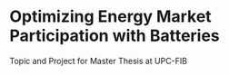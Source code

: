 # Optimizing Energy Market Participation with Batteries
Topic and Project for Master Thesis at UPC-FIB


